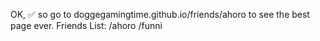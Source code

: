 OK, ✅ so go to doggegamingtime.github.io/friends/ahoro to see the best page ever.
Friends List:
/ahoro
/funni
